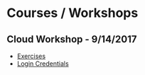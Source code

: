 # Courses / Workshops

## Cloud Workshop - 9/14/2017

* [Exercises](https://github.com/uvasomrc/courses/tree/master/workshops/cloud)
* [Login Credentials](https://discuss.rc.virginia.edu/t/cloud-workshop-9-26-2017-login-credentials/491)
